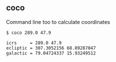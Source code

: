 coco
---

Command line too to calculate coordinates


```
$ coco 289.0 47.9

icrs     = 289.0 47.9
ecliptic = 307.3052156 68.89287047
galactic = 79.04724337 15.93249512
```


```

```
